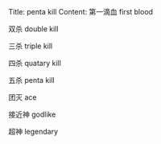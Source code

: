 Title: penta kill
Content: 第一滴血 first blood

双杀 double kill

三杀  triple kill 

四杀 quatary kill 

五杀 penta kill 

团灭 ace

接近神 godlike

超神 legendary 